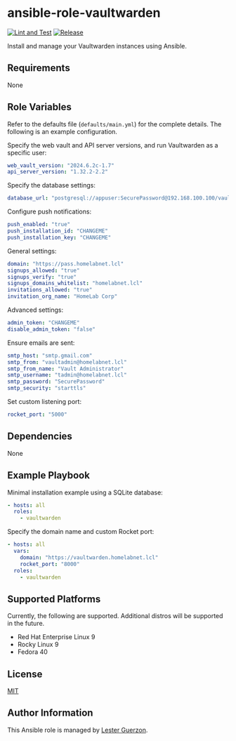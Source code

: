 ansible-role-vaultwarden
=========

[![Lint and Test](https://github.com/guerzon/ansible-role-vaultwarden/workflows/Lint%20and%20Test/badge.svg)](https://github.com/guerzon/ansible-role-vaultwarden/actions?query=workflow%3ALint%20and%20Test)
[![Release](https://github.com/guerzon/ansible-role-vaultwarden/workflows/Release/badge.svg)](https://github.com/guerzon/ansible-role-vaultwarden/actions?query=workflow%3ARelease)

Install and manage your Vaultwarden instances using Ansible.

Requirements
------------

None

Role Variables
--------------

Refer to the defaults file (`defaults/main.yml`) for the complete details. The following is an example configuration.

Specify the web vault and API server versions, and run Vaultwarden as a specific user:

```yaml
web_vault_version: "2024.6.2c-1.7"
api_server_version: "1.32.2-2.2"
```

Specify the database settings:

```yaml
database_url: "postgresql://appuser:SecurePassword@192.168.100.100/vaultwardenprod"
```

Configure push notifications:

```yaml
push_enabled: "true"
push_installation_id: "CHANGEME"
push_installation_key: "CHANGEME"
```

General settings:

```yaml
domain: "https://pass.homelabnet.lcl"
signups_allowed: "true"
signups_verify: "true"
signups_domains_whitelist: "homelabnet.lcl"
invitations_allowed: "true"
invitation_org_name: "HomeLab Corp"
```

Advanced settings:

```yaml
admin_token: "CHANGEME"
disable_admin_token: "false"
```

Ensure emails are sent:

```yaml
smtp_host: "smtp.gmail.com"
smtp_from: "vaultadmin@homelabnet.lcl"
smtp_from_name: "Vault Administrator"
smtp_username: "tadmin@homelabnet.lcl"
smtp_password: "SecurePassword"
smtp_security: "starttls"
```

Set custom listening port:

```yaml
rocket_port: "5000"
```

Dependencies
------------

None

Example Playbook
----------------

Minimal installation example using a SQLite database:

```yaml
- hosts: all
  roles:
    - vaultwarden
```

Specify the domain name and custom Rocket port:

```yaml
- hosts: all
  vars:
    domain: "https://vaultwarden.homelabnet.lcl"
    rocket_port: "8000"
  roles:
    - vaultwarden
```

Supported Platforms
-------

Currently, the following are supported. Additional distros will be supported in the future.

- Red Hat Enterprise Linux 9
- Rocky Linux 9
- Fedora 40

License
-------

[MIT](./LICENSE)

Author Information
------------------

This Ansible role is managed by [Lester Guerzon](https://medium.com/@linuxheadafterhours).
